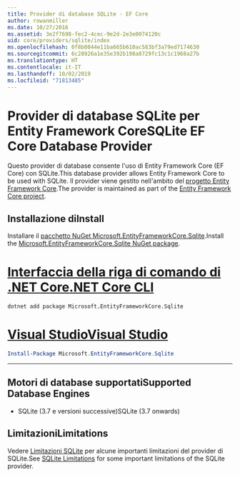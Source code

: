 ```yaml
---
title: Provider di database SQLite - EF Core
author: rowanmiller
ms.date: 10/27/2016
ms.assetid: 3e2f7698-fec2-4cec-9e2d-2e3e0074120c
uid: core/providers/sqlite/index
ms.openlocfilehash: 0f8b0044e11ba665b610ac583bf3a79ed7174630
ms.sourcegitcommit: 6c28926a1e35e392b198a8729fc13c1c1968a27b
ms.translationtype: HT
ms.contentlocale: it-IT
ms.lasthandoff: 10/02/2019
ms.locfileid: "71813485"
---
```

# <a name="sqlite-ef-core-database-provider"></a><span data-ttu-id="0d3c0-102">Provider di database SQLite per Entity Framework Core</span><span class="sxs-lookup"><span data-stu-id="0d3c0-102">SQLite EF Core Database Provider</span></span>

<span data-ttu-id="0d3c0-103">Questo provider di database consente l'uso di Entity Framework Core (EF Core) con SQLite.</span><span class="sxs-lookup"><span data-stu-id="0d3c0-103">This database provider allows Entity Framework Core to be used with SQLite.</span></span> <span data-ttu-id="0d3c0-104">Il provider viene gestito nell'ambito del [progetto Entity Framework Core](https://github.com/aspnet/EntityFrameworkCore).</span><span class="sxs-lookup"><span data-stu-id="0d3c0-104">The provider is maintained as part of the [Entity Framework Core project](https://github.com/aspnet/EntityFrameworkCore).</span></span>

## <a name="install"></a><span data-ttu-id="0d3c0-105">Installazione di</span><span class="sxs-lookup"><span data-stu-id="0d3c0-105">Install</span></span>

<span data-ttu-id="0d3c0-106">Installare il [pacchetto NuGet Microsoft.EntityFrameworkCore.Sqlite](https://www.nuget.org/packages/Microsoft.EntityFrameworkCore.Sqlite/).</span><span class="sxs-lookup"><span data-stu-id="0d3c0-106">Install the [Microsoft.EntityFrameworkCore.Sqlite NuGet package](https://www.nuget.org/packages/Microsoft.EntityFrameworkCore.Sqlite/).</span></span>

# <a name="net-core-clitabdotnet-core-cli"></a>[<span data-ttu-id="0d3c0-107">Interfaccia della riga di comando di .NET Core</span><span class="sxs-lookup"><span data-stu-id="0d3c0-107">.NET Core CLI</span></span>](#tab/dotnet-core-cli)

``` console
dotnet add package Microsoft.EntityFrameworkCore.Sqlite
```

# <a name="visual-studiotabvs"></a>[<span data-ttu-id="0d3c0-108">Visual Studio</span><span class="sxs-lookup"><span data-stu-id="0d3c0-108">Visual Studio</span></span>](#tab/vs)

``` powershell
Install-Package Microsoft.EntityFrameworkCore.Sqlite
```

***

## <a name="supported-database-engines"></a><span data-ttu-id="0d3c0-109">Motori di database supportati</span><span class="sxs-lookup"><span data-stu-id="0d3c0-109">Supported Database Engines</span></span>

* <span data-ttu-id="0d3c0-110">SQLite (3.7 e versioni successive)</span><span class="sxs-lookup"><span data-stu-id="0d3c0-110">SQLite (3.7 onwards)</span></span>

## <a name="limitations"></a><span data-ttu-id="0d3c0-111">Limitazioni</span><span class="sxs-lookup"><span data-stu-id="0d3c0-111">Limitations</span></span>

<span data-ttu-id="0d3c0-112">Vedere [Limitazioni SQLite](limitations.md) per alcune importanti limitazioni del provider di SQLite.</span><span class="sxs-lookup"><span data-stu-id="0d3c0-112">See [SQLite Limitations](limitations.md) for some important limitations of the SQLite provider.</span></span>

